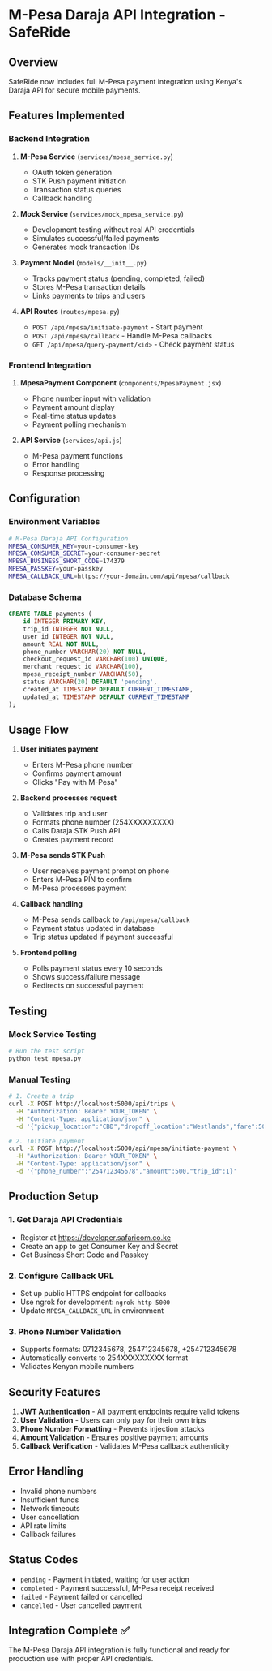 # M-Pesa Daraja API Integration - SafeRide

## Overview
SafeRide now includes full M-Pesa payment integration using Kenya's Daraja API for secure mobile payments.

## Features Implemented

### Backend Integration
1. **M-Pesa Service** (`services/mpesa_service.py`)
   - OAuth token generation
   - STK Push payment initiation
   - Transaction status queries
   - Callback handling

2. **Mock Service** (`services/mock_mpesa_service.py`)
   - Development testing without real API credentials
   - Simulates successful/failed payments
   - Generates mock transaction IDs

3. **Payment Model** (`models/__init__.py`)
   - Tracks payment status (pending, completed, failed)
   - Stores M-Pesa transaction details
   - Links payments to trips and users

4. **API Routes** (`routes/mpesa.py`)
   - `POST /api/mpesa/initiate-payment` - Start payment
   - `POST /api/mpesa/callback` - Handle M-Pesa callbacks
   - `GET /api/mpesa/query-payment/<id>` - Check payment status

### Frontend Integration
1. **MpesaPayment Component** (`components/MpesaPayment.jsx`)
   - Phone number input with validation
   - Payment amount display
   - Real-time status updates
   - Payment polling mechanism

2. **API Service** (`services/api.js`)
   - M-Pesa payment functions
   - Error handling
   - Response processing

## Configuration

### Environment Variables
```bash
# M-Pesa Daraja API Configuration
MPESA_CONSUMER_KEY=your-consumer-key
MPESA_CONSUMER_SECRET=your-consumer-secret
MPESA_BUSINESS_SHORT_CODE=174379
MPESA_PASSKEY=your-passkey
MPESA_CALLBACK_URL=https://your-domain.com/api/mpesa/callback
```

### Database Schema
```sql
CREATE TABLE payments (
    id INTEGER PRIMARY KEY,
    trip_id INTEGER NOT NULL,
    user_id INTEGER NOT NULL,
    amount REAL NOT NULL,
    phone_number VARCHAR(20) NOT NULL,
    checkout_request_id VARCHAR(100) UNIQUE,
    merchant_request_id VARCHAR(100),
    mpesa_receipt_number VARCHAR(50),
    status VARCHAR(20) DEFAULT 'pending',
    created_at TIMESTAMP DEFAULT CURRENT_TIMESTAMP,
    updated_at TIMESTAMP DEFAULT CURRENT_TIMESTAMP
);
```

## Usage Flow

1. **User initiates payment**
   - Enters M-Pesa phone number
   - Confirms payment amount
   - Clicks "Pay with M-Pesa"

2. **Backend processes request**
   - Validates trip and user
   - Formats phone number (254XXXXXXXXX)
   - Calls Daraja STK Push API
   - Creates payment record

3. **M-Pesa sends STK Push**
   - User receives payment prompt on phone
   - Enters M-Pesa PIN to confirm
   - M-Pesa processes payment

4. **Callback handling**
   - M-Pesa sends callback to `/api/mpesa/callback`
   - Payment status updated in database
   - Trip status updated if payment successful

5. **Frontend polling**
   - Polls payment status every 10 seconds
   - Shows success/failure message
   - Redirects on successful payment

## Testing

### Mock Service Testing
```bash
# Run the test script
python test_mpesa.py
```

### Manual Testing
```bash
# 1. Create a trip
curl -X POST http://localhost:5000/api/trips \
  -H "Authorization: Bearer YOUR_TOKEN" \
  -H "Content-Type: application/json" \
  -d '{"pickup_location":"CBD","dropoff_location":"Westlands","fare":500}'

# 2. Initiate payment
curl -X POST http://localhost:5000/api/mpesa/initiate-payment \
  -H "Authorization: Bearer YOUR_TOKEN" \
  -H "Content-Type: application/json" \
  -d '{"phone_number":"254712345678","amount":500,"trip_id":1}'
```

## Production Setup

### 1. Get Daraja API Credentials
- Register at https://developer.safaricom.co.ke
- Create an app to get Consumer Key and Secret
- Get Business Short Code and Passkey

### 2. Configure Callback URL
- Set up public HTTPS endpoint for callbacks
- Use ngrok for development: `ngrok http 5000`
- Update `MPESA_CALLBACK_URL` in environment

### 3. Phone Number Validation
- Supports formats: 0712345678, 254712345678, +254712345678
- Automatically converts to 254XXXXXXXXX format
- Validates Kenyan mobile numbers

## Security Features

1. **JWT Authentication** - All payment endpoints require valid tokens
2. **User Validation** - Users can only pay for their own trips
3. **Phone Number Formatting** - Prevents injection attacks
4. **Amount Validation** - Ensures positive payment amounts
5. **Callback Verification** - Validates M-Pesa callback authenticity

## Error Handling

- Invalid phone numbers
- Insufficient funds
- Network timeouts
- User cancellation
- API rate limits
- Callback failures

## Status Codes

- `pending` - Payment initiated, waiting for user action
- `completed` - Payment successful, M-Pesa receipt received
- `failed` - Payment failed or cancelled
- `cancelled` - User cancelled payment

## Integration Complete ✅

The M-Pesa Daraja API integration is fully functional and ready for production use with proper API credentials.
